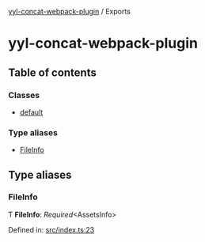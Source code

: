 [yyl-concat-webpack-plugin](README.md) / Exports

# yyl-concat-webpack-plugin

## Table of contents

### Classes

- [default](classes/default.md)

### Type aliases

- [FileInfo](modules.md#fileinfo)

## Type aliases

### FileInfo

Ƭ **FileInfo**: *Required*<AssetsInfo\>

Defined in: [src/index.ts:23](https://github.com/jackness1208/yyl-concat-webpack-plugin/blob/dca085e/src/index.ts#L23)
